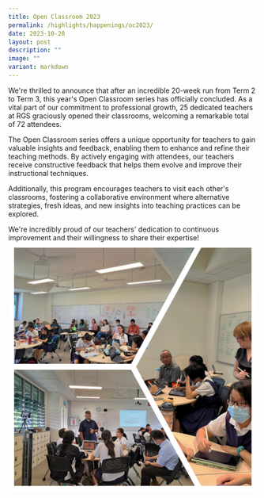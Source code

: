 ```yaml
---
title: Open Classroom 2023
permalink: /highlights/happenings/oc2023/
date: 2023-10-20
layout: post
description: ""
image: ""
variant: markdown
---
```

We're thrilled to announce that after an incredible 20-week run from Term 2 to Term 3, this year's Open Classroom series has officially concluded. As a vital part of our commitment to professional growth, 25 dedicated teachers at RGS graciously opened their classrooms, welcoming a remarkable total of 72 attendees.

The Open Classroom series offers a unique opportunity for teachers to gain valuable insights and feedback, enabling them to enhance and refine their teaching methods. By actively engaging with attendees, our teachers receive constructive feedback that helps them evolve and improve their instructional techniques. 

Additionally, this program encourages teachers to visit each other's classrooms, fostering a collaborative environment where alternative strategies, fresh ideas, and new insights into teaching practices can be explored.

We're incredibly proud of our teachers' dedication to continuous improvement and their willingness to share their expertise!
![Open classroom collage](/images/Open_classroom_4.jpg)